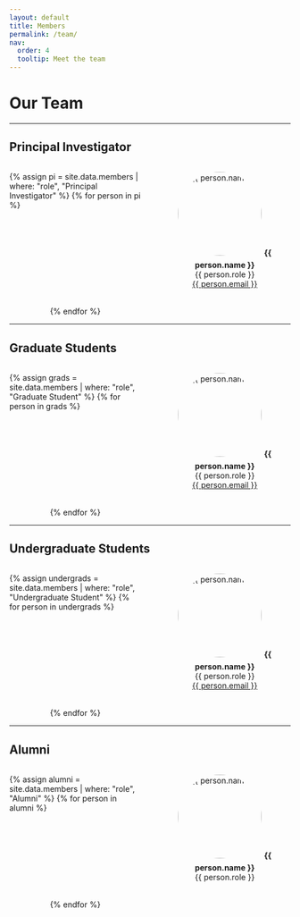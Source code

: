 ```yaml
---
layout: default
title: Members
permalink: /team/
nav:
  order: 4
  tooltip: Meet the team
---
```

<style>
.people-grid {
  display: grid;
  grid-template-columns: repeat(auto-fill, minmax(180px, 1fr));
  gap: 2rem;
  justify-items: center;
  margin-top: 2rem;
}

.person {
  text-align: center;
  max-width: 180px;
}

.person img {
  width: 150px;
  height: 150px;
  object-fit: cover;
  border-radius: 50%;
  margin-bottom: 0.5rem;
}
</style>

# Our Team

---

## Principal Investigator

<div class="people-grid">
{% assign pi = site.data.members | where: "role", "Principal Investigator" %}
{% for person in pi %}
<div class="person">
  <img src="/{{ person.image }}" alt="{{ person.name }}">
  <strong>{{ person.name }}</strong><br/>
  {{ person.role }}<br/>
  <a href="mailto:{{ person.email }}">{{ person.email }}</a>
</div>
{% endfor %}
</div>

---

## Graduate Students

<div class="people-grid">
{% assign grads = site.data.members | where: "role", "Graduate Student" %}
{% for person in grads %}
<div class="person">
  <img src="/{{ person.image }}" alt="{{ person.name }}">
  <strong>{{ person.name }}</strong><br/>
  {{ person.role }}<br/>
  <a href="mailto:{{ person.email }}">{{ person.email }}</a>
</div>
{% endfor %}
</div>

---

## Undergraduate Students

<div class="people-grid">
{% assign undergrads = site.data.members | where: "role", "Undergraduate Student" %}
{% for person in undergrads %}
<div class="person">
  <img src="/{{ person.image }}" alt="{{ person.name }}">
  <strong>{{ person.name }}</strong><br/>
  {{ person.role }}<br/>
  <a href="mailto:{{ person.email }}">{{ person.email }}</a>
</div>
{% endfor %}
</div>

---

## Alumni

<div class="people-grid">
{% assign alumni = site.data.members | where: "role", "Alumni" %}
{% for person in alumni %}
<div class="person">
  <img src="/{{ person.image }}" alt="{{ person.name }}">
  <strong>{{ person.name }}</strong><br/>
  {{ person.role }}<br/>
</div>
{% endfor %}
</div>
